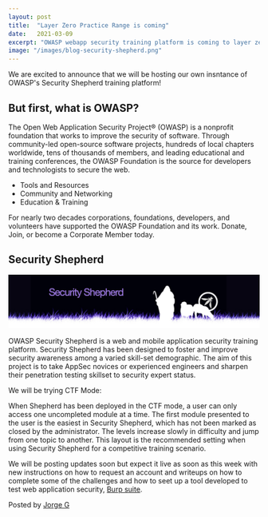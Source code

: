 ```yaml
---
layout: post
title:  "Layer Zero Practice Range is coming"
date:   2021-03-09
excerpt: "OWASP webapp security training platform is coming to layer zero"
image: "/images/blog-security-shepherd.png"
---
```



We are excited to announce that we will be hosting our own insntance of OWASP's Security Shepherd training platform!
<h2>But first, what is OWASP?</h2>

The Open Web Application Security Project® (OWASP) is a nonprofit foundation that works to improve the security of software. Through community-led open-source software projects, hundreds of local chapters worldwide, tens of thousands of members, and leading educational and training conferences, the OWASP Foundation is the source for developers and technologists to secure the web.


<ul>
<li>Tools and Resources</li>
<li>Community and Networking</li>
<li>Education &amp; Training</li>
</ul>


For nearly two decades corporations, foundations, developers, and volunteers have supported the OWASP Foundation and its work. Donate, Join, or become a Corporate Member today.


<h2>Security Shepherd</h2>

<div class="image main">
	<img src="/images/blog-security-shepherd-1.png">
</div>

OWASP Security Shepherd is a web and mobile application security training platform. Security Shepherd has been designed to foster and improve security awareness among a varied skill-set demographic. The aim of this project is to take AppSec novices or experienced engineers and sharpen their penetration testing skillset to security expert status.


We will be trying CTF Mode:

When Shepherd has been deployed in the CTF mode, a user can only access one uncompleted module at a time. The first module presented to the user is the easiest in Security Shepherd, which has not been marked as closed by the administrator. The levels increase slowly in difficulty and jump from one topic to another. This layout is the recommended setting when using Security Shepherd for a competitive training scenario.



We will be posting updates soon but expect it live as soon as this week with new instructions on how to request an account and writeups on how to complete some of the challenges and how to seet up a tool developed to test web application security, <a href="https://portsswigger.net"> Burp suite</a>.




Posted by <a href="https://github.com/kawa5604" target="_blank">Jorge G</a> 

